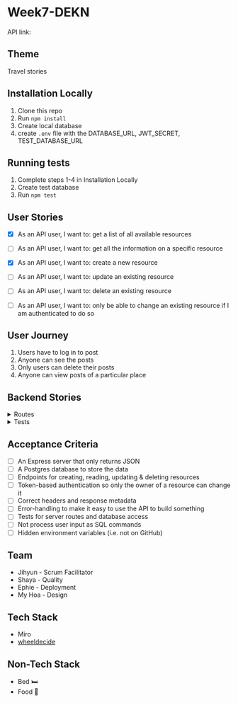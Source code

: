 # Week7-DEKN 

API link: [](https://travel--jar.herokuapp.com/)

## Theme
Travel stories

## Installation Locally
1. Clone this repo
2. Run `npm install`
3. Create local database
4. create `.env` file with the DATABASE_URL, JWT_SECRET, TEST_DATABASE_URL

## Running tests
1. Complete steps 1-4 in Installation Locally
2. Create test database 
3. Run `npm test`

## User Stories
- [x] As an API user, I want to: get a list of all available resources
- [ ] As an API user, I want to: get all the information on a specific resource
- [x] As an API user, I want to: create a new resource
- [ ] As an API user, I want to: update an existing resource
- [ ] As an API user, I want to: delete an existing resource
- [ ] As an API user, I want to: only be able to change an existing resource if I am authenticated to do so


## User Journey
1. Users have to log in to post
2. Anyone can see the posts
3. Only users can delete their posts
4. Anyone can view posts of a particular place

## Backend Stories

<details>
<summary>Routes</summary>

- [x] Route to show all posts
- [ ] Route to show posts of particular places
- [ ] Route for users (Authentication to post)
- [x] Sign up for users
- [ ] Login for users

</details> 

<details>
<summary>Tests</summary>

- [ ] Nock Tests

</details> 


## Acceptance Criteria

- [ ] An Express server that only returns JSON
- [ ] A Postgres database to store the data
- [ ] Endpoints for creating, reading, updating & deleting resources
- [ ] Token-based authentication so only the owner of a resource can change it
- [ ] Correct headers and response metadata
- [ ] Error-handling to make it easy to use the API to build something
- [ ] Tests for server routes and database access
- [ ] Not process user input as SQL commands
- [ ] Hidden environment variables (i.e. not on GitHub)

## Team
* Jihyun - Scrum Facilitator
* Shaya - Quality
* Ephie - Deployment
* My Hoa - Design

## Tech Stack
* Miro
* [wheeldecide](https://wheeldecide.com/)

## Non-Tech Stack
* Bed :bed:
* Food :cake:
